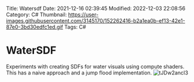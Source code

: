 Title: Watersdf
Date: 2021-12-16 02:39:45
Modified: 2022-12-03 22:08:56
Category: C#
Thumbnail: https://user-images.githubusercontent.com/3145170/152262416-b2a1ea0b-ef13-42e1-87e0-3bd30edfc1ed.gif
Tags: C#
# WaterSDF
Experiments with creating SDFs for water visuals using compute shaders. This has a naive approach and a jump flood implementation.
![tJDw2ancI3](https://user-images.githubusercontent.com/3145170/152262416-b2a1ea0b-ef13-42e1-87e0-3bd30edfc1ed.gif)
